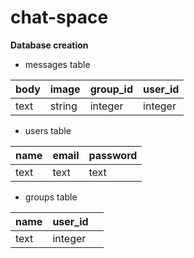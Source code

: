 # chat-space
**Database creation**

* messages table

|body|image|group_id|user_id|
|:--|:--|:--|:--|
|text|string|integer|integer|

* users table

|name|email|password|
|:--|:--|:--|
|text|text|text|

* groups table

|name|user_id||
|:--|:--|:--|
|text|integer||

